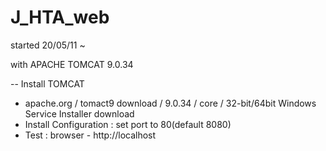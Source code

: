 # J_HTA_web

started 20/05/11 ~

with APACHE TOMCAT 9.0.34

-- Install TOMCAT
- apache.org / tomact9 download / 9.0.34 / core / 32-bit/64bit Windows Service Installer download
- Install Configuration : set port to 80(default 8080)
- Test : browser - http://localhost
